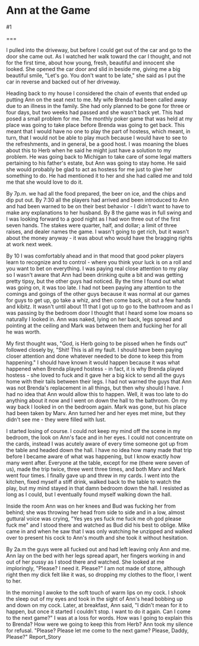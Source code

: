 Ann at the Game
===============
#1 

 

 

===

I pulled into the driveway, but before I could get out of the car and go to the door she came out. As I watched her walk toward the car I thought, and not for the first time, about how young, fresh, beautiful and innocent she looked. She opened the car door and slid in beside me, giving me a big beautiful smile, "Let's go. You don't want to be late," she said as I put the car in reverse and backed out of her driveway. 

 Heading back to my house I considered the chain of events that ended up putting Ann on the seat next to me. My wife Brenda had been called away due to an illness in the family. She had only planned to be gone for three or four days, but two weeks had passed and she wasn't back yet. This had posed a small problem for me. The monthly poker game that was held at my place was going to take place before Brenda was going to get back. This meant that I would have no one to play the part of hostess, which meant, in turn, that I would not be able to play much because I would have to see to the refreshments, and in general, be a good host. I was moaning the blues about this to Herb when he said he might just have a solution to my problem. He was going back to Michigan to take care of some legal matters pertaining to his father's estate, but Ann was going to stay home. He said she would probably be glad to act as hostess for me just to give her something to do. He had mentioned it to her and she had called me and told me that she would love to do it. 

 By 7p.m. we had all the food prepared, the beer on ice, and the chips and dip put out. By 7:30 all the players had arrived and been introduced to Ann and had been warned to be on their best behavior - I didn't want to have to make any explanations to her husband. By 8 the game was in full swing and I was looking forward to a good night as I had won three out of the first seven hands. The stakes were quarter, half, and dollar; a limit of three raises, and dealer names the game. I wasn't going to get rich, but it wasn't about the money anyway - it was about who would have the bragging rights at work next week. 

 By 10 I was comfortably ahead and in that mood that good poker players learn to recognize and to control - where you think your luck is on a roll and you want to bet on everything. I was paying real close attention to my play so I wasn't aware that Ann had been drinking quite a bit and was getting pretty tipsy, but the other guys had noticed. By the time I found out what was going on, it was too late. I had not been paying any attention to the comings and goings of the other guys because it was normal at our games for guys to get up, go take a whiz, and then come back, sit out a few hands and kibitz. It wasn't until about 11 that I got up to go to the bathroom and as I was passing by the bedroom door I thought that I heard some low moans so naturally I looked in. Ann was naked, lying on her back, legs spread and pointing at the ceiling and Mark was between them and fucking her for all he was worth. 

 My first thought was, "God, is Herb going to be pissed when he finds out" followed closely by, "Shit! This is all my fault. I should have been paying closer attention and done whatever needed to be done to keep this from happening." I should have known it would happen because it was what happened when Brenda played hostess - in fact, it is why Brenda played hostess - she loved to fuck and it gave her a big kick to send all the guys home with their tails between their legs. I had not warned the guys that Ann was not Brenda's replacement in all things, but then why should I have. I had no idea that Ann would allow this to happen. Well, it was too late to do anything about it now and I went on down the hall to the bathroom. On my way back I looked in on the bedroom again. Mark was gone, but his place had been taken by Marv. Ann turned her and her eyes met mine, but they didn't see me - they were filled with lust. 

 I started losing of course. I could not keep my mind off the scene in my bedroom, the look on Ann's face and in her eyes. I could not concentrate on the cards, instead I was acutely aware of every time someone got up from the table and headed down the hall. I have no idea how many made that trip before I became aware of what was happening, but I know exactly how many went after. Everyone at the table, except for me (there were seven of us), made the trip twice, three went three times, and both Marv and Mark went four times. I finally gave up and threw in my cards. I went into the kitchen, fixed myself a stiff drink, walked back to the table to watch the play, but my mind stayed in that damn bedroom down the hall. I resisted as long as I could, but I eventually found myself walking down the hall. 

 Inside the room Ann was on her knees and Bud was fucking her from behind; she was throwing her head from side to side and in a low, almost guttural voice was crying, "Yes yes yes fuck me fuck me oh god please fuck me" and I stood there and watched as Bud did his best to oblige. Mike came in and when he saw that I was only watching he unzipped and walked over to present his cock to Ann's mouth and she took it without hesitation. 

 By 2a.m the guys were all fucked out and had left leaving only Ann and me. Ann lay on the bed with her legs spread apart, her fingers working in and out of her pussy as I stood there and watched. She looked at me imploringly, "Please? I need it. Please?" I am not made of stone, although right then my dick felt like it was, so dropping my clothes to the floor, I went to her. 

 In the morning I awoke to the soft touch of warm lips on my cock. I shook the sleep out of my eyes and took in the sight of Ann's head bobbing up and down on my cock. Later, at breakfast, Ann said, "I didn't mean for it to happen, but once it started I couldn't stop. I want to do it again. Can I come to the next game?" I was at a loss for words. How was I going to explain this to Brenda? How were we going to keep this from Herb? Ann took my silence for refusal. "Please? Please let me come to the next game? Please, Daddy, Please?" Report_Story 
